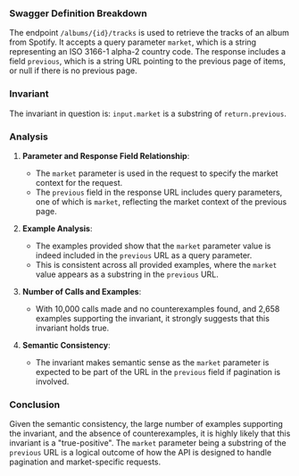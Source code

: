### Swagger Definition Breakdown

The endpoint `/albums/{id}/tracks` is used to retrieve the tracks of an album from Spotify. It accepts a query parameter `market`, which is a string representing an ISO 3166-1 alpha-2 country code. The response includes a field `previous`, which is a string URL pointing to the previous page of items, or null if there is no previous page.

### Invariant

The invariant in question is: `input.market` is a substring of `return.previous`.

### Analysis

1. **Parameter and Response Field Relationship**:
   - The `market` parameter is used in the request to specify the market context for the request.
   - The `previous` field in the response URL includes query parameters, one of which is `market`, reflecting the market context of the previous page.

2. **Example Analysis**:
   - The examples provided show that the `market` parameter value is indeed included in the `previous` URL as a query parameter.
   - This is consistent across all provided examples, where the `market` value appears as a substring in the `previous` URL.

3. **Number of Calls and Examples**:
   - With 10,000 calls made and no counterexamples found, and 2,658 examples supporting the invariant, it strongly suggests that this invariant holds true.

4. **Semantic Consistency**:
   - The invariant makes semantic sense as the `market` parameter is expected to be part of the URL in the `previous` field if pagination is involved.

### Conclusion

Given the semantic consistency, the large number of examples supporting the invariant, and the absence of counterexamples, it is highly likely that this invariant is a "true-positive". The `market` parameter being a substring of the `previous` URL is a logical outcome of how the API is designed to handle pagination and market-specific requests.
